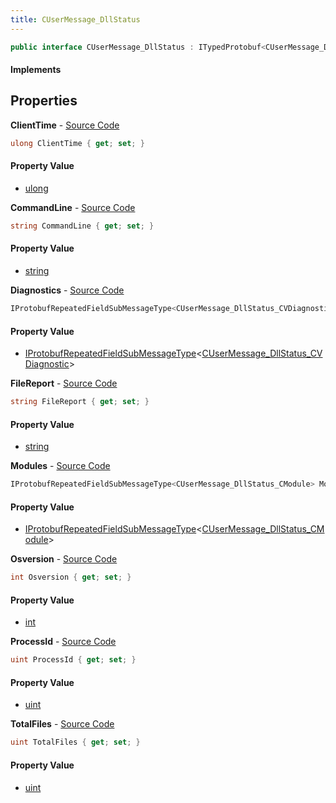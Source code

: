 ```yaml
---
title: CUserMessage_DllStatus
---
```


```csharp
public interface CUserMessage_DllStatus : ITypedProtobuf<CUserMessage_DllStatus>, INativeHandle
```

#### Implements

## Properties

**ClientTime** - [Source Code](https://github.com/swiftly-solution/swiftlys2/blob/master/managed/src/SwiftlyS2.Generated/Protobufs/Interfaces/CUserMessage_DllStatus.cs#L28)

```csharp
ulong ClientTime { get; set; }
```

#### Property Value

- [ulong](https://learn.microsoft.com/dotnet/api/system.uint64)

**CommandLine** - [Source Code](https://github.com/swiftly-solution/swiftlys2/blob/master/managed/src/SwiftlyS2.Generated/Protobufs/Interfaces/CUserMessage_DllStatus.cs#L16)

```csharp
string CommandLine { get; set; }
```

#### Property Value

- [string](https://learn.microsoft.com/dotnet/api/system.string)

**Diagnostics** - [Source Code](https://github.com/swiftly-solution/swiftlys2/blob/master/managed/src/SwiftlyS2.Generated/Protobufs/Interfaces/CUserMessage_DllStatus.cs#L31)

```csharp
IProtobufRepeatedFieldSubMessageType<CUserMessage_DllStatus_CVDiagnostic> Diagnostics { get; }
```

#### Property Value

- [IProtobufRepeatedFieldSubMessageType](/docs/api/shared/netmessages/iprotobufrepeatedfieldsubmessagetype-1)<[CUserMessage_DllStatus_CVDiagnostic](/docs/api/shared/protobufdefinitions/cusermessage_dllstatus_cvdiagnostic)>

**FileReport** - [Source Code](https://github.com/swiftly-solution/swiftlys2/blob/master/managed/src/SwiftlyS2.Generated/Protobufs/Interfaces/CUserMessage_DllStatus.cs#L13)

```csharp
string FileReport { get; set; }
```

#### Property Value

- [string](https://learn.microsoft.com/dotnet/api/system.string)

**Modules** - [Source Code](https://github.com/swiftly-solution/swiftlys2/blob/master/managed/src/SwiftlyS2.Generated/Protobufs/Interfaces/CUserMessage_DllStatus.cs#L34)

```csharp
IProtobufRepeatedFieldSubMessageType<CUserMessage_DllStatus_CModule> Modules { get; }
```

#### Property Value

- [IProtobufRepeatedFieldSubMessageType](/docs/api/shared/netmessages/iprotobufrepeatedfieldsubmessagetype-1)<[CUserMessage_DllStatus_CModule](/docs/api/shared/protobufdefinitions/cusermessage_dllstatus_cmodule)>

**Osversion** - [Source Code](https://github.com/swiftly-solution/swiftlys2/blob/master/managed/src/SwiftlyS2.Generated/Protobufs/Interfaces/CUserMessage_DllStatus.cs#L25)

```csharp
int Osversion { get; set; }
```

#### Property Value

- [int](https://learn.microsoft.com/dotnet/api/system.int32)

**ProcessId** - [Source Code](https://github.com/swiftly-solution/swiftlys2/blob/master/managed/src/SwiftlyS2.Generated/Protobufs/Interfaces/CUserMessage_DllStatus.cs#L22)

```csharp
uint ProcessId { get; set; }
```

#### Property Value

- [uint](https://learn.microsoft.com/dotnet/api/system.uint32)

**TotalFiles** - [Source Code](https://github.com/swiftly-solution/swiftlys2/blob/master/managed/src/SwiftlyS2.Generated/Protobufs/Interfaces/CUserMessage_DllStatus.cs#L19)

```csharp
uint TotalFiles { get; set; }
```

#### Property Value

- [uint](https://learn.microsoft.com/dotnet/api/system.uint32)

